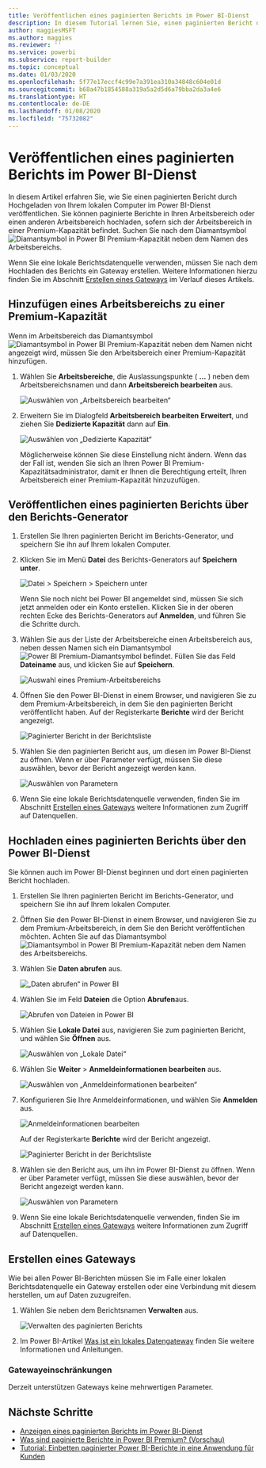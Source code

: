 ```yaml
---
title: Veröffentlichen eines paginierten Berichts im Power BI-Dienst
description: In diesem Tutorial lernen Sie, einen paginierten Bericht durch Hochgeladen von Ihrem lokalen Computer im Power BI-Dienst zu veröffentlichen.
author: maggiesMSFT
ms.author: maggies
ms.reviewer: ''
ms.service: powerbi
ms.subservice: report-builder
ms.topic: conceptual
ms.date: 01/03/2020
ms.openlocfilehash: 5f77e17eccf4c99e7a391ea310a34848c604e01d
ms.sourcegitcommit: b68a47b1854588a319a5a2d5d6a79bba2da3a4e6
ms.translationtype: HT
ms.contentlocale: de-DE
ms.lasthandoff: 01/08/2020
ms.locfileid: "75732082"
---
```

# <a name="publish-a-paginated-report-to-the-power-bi-service"></a>Veröffentlichen eines paginierten Berichts im Power BI-Dienst

In diesem Artikel erfahren Sie, wie Sie einen paginierten Bericht durch Hochgeladen von Ihrem lokalen Computer im Power BI-Dienst veröffentlichen. Sie können paginierte Berichte in Ihren Arbeitsbereich oder einen anderen Arbeitsbereich hochladen, sofern sich der Arbeitsbereich in einer Premium-Kapazität befindet. Suchen Sie nach dem Diamantsymbol ![Diamantsymbol in Power BI Premium-Kapazität](media/paginated-reports-save-to-power-bi-service/premium-diamond.png) neben dem Namen des Arbeitsbereichs. 

Wenn Sie eine lokale Berichtsdatenquelle verwenden, müssen Sie nach dem Hochladen des Berichts ein Gateway erstellen. Weitere Informationen hierzu finden Sie im Abschnitt [Erstellen eines Gateways](#create-a-gateway) im Verlauf dieses Artikels.

## <a name="add-a-workspace-to-a-premium-capacity"></a>Hinzufügen eines Arbeitsbereichs zu einer Premium-Kapazität

Wenn im Arbeitsbereich das Diamantsymbol ![Diamantsymbol in Power BI Premium-Kapazität](media/paginated-reports-save-to-power-bi-service/premium-diamond.png) neben dem Namen nicht angezeigt wird, müssen Sie den Arbeitsbereich einer Premium-Kapazität hinzufügen. 

1. Wählen Sie **Arbeitsbereiche**, die Auslassungspunkte ( **...** ) neben dem Arbeitsbereichsnamen und dann **Arbeitsbereich bearbeiten** aus.

    ![Auswählen von „Arbeitsbereich bearbeiten“](media/paginated-reports-save-to-power-bi-service/power-bi-paginated-edit-workspace.png)

1. Erweitern Sie im Dialogfeld **Arbeitsbereich bearbeiten** **Erweitert**, und ziehen Sie **Dedizierte Kapazität** dann auf **Ein**.

    ![Auswählen von „Dedizierte Kapazität“](media/paginated-reports-save-to-power-bi-service/power-bi-paginated-edit-workspace-dialog.png)

   Möglicherweise können Sie diese Einstellung nicht ändern. Wenn das der Fall ist, wenden Sie sich an Ihren Power BI Premium-Kapazitätsadministrator, damit er Ihnen die Berechtigung erteilt, Ihren Arbeitsbereich einer Premium-Kapazität hinzuzufügen.

## <a name="from-report-builder-publish-a-paginated-report"></a>Veröffentlichen eines paginierten Berichts über den Berichts-Generator

1. Erstellen Sie Ihren paginierten Bericht im Berichts-Generator, und speichern Sie ihn auf Ihrem lokalen Computer.

1. Klicken Sie im Menü **Datei** des Berichts-Generators auf **Speichern unter**.

    ![Datei > Speichern > Speichern unter](media/paginated-reports-save-to-power-bi-service/power-bi-paginated-save-as.png)

    Wenn Sie noch nicht bei Power BI angemeldet sind, müssen Sie sich jetzt anmelden oder ein Konto erstellen. Klicken Sie in der oberen rechten Ecke des Berichts-Generators auf **Anmelden**, und führen Sie die Schritte durch.

2. Wählen Sie aus der Liste der Arbeitsbereiche einen Arbeitsbereich aus, neben dessen Namen sich ein Diamantsymbol ![Power BI Premium-Diamantsymbol](media/paginated-reports-save-to-power-bi-service/premium-diamond.png) befindet. Füllen Sie das Feld **Dateiname** aus, und klicken Sie auf **Speichern**. 

    ![Auswahl eines Premium-Arbeitsbereichs](media/paginated-reports-save-to-power-bi-service/power-bi-paginated-select-workspace.png)

4. Öffnen Sie den Power BI-Dienst in einem Browser, und navigieren Sie zu dem Premium-Arbeitsbereich, in dem Sie den paginierten Bericht veröffentlicht haben. Auf der Registerkarte **Berichte** wird der Bericht angezeigt.

    ![Paginierter Bericht in der Berichtsliste](media/paginated-reports-save-to-power-bi-service/power-bi-paginated-wwi-report.png)

5. Wählen Sie den paginierten Bericht aus, um diesen im Power BI-Dienst zu öffnen. Wenn er über Parameter verfügt, müssen Sie diese auswählen, bevor der Bericht angezeigt werden kann.

    ![Auswählen von Parametern](media/paginated-reports-save-to-power-bi-service/power-bi-paginated-select-parameters.png)

6. Wenn Sie eine lokale Berichtsdatenquelle verwenden, finden Sie im Abschnitt [Erstellen eines Gateways](#create-a-gateway) weitere Informationen zum Zugriff auf Datenquellen.

## <a name="from-the-power-bi-service-upload-a-paginated-report"></a>Hochladen eines paginierten Berichts über den Power BI-Dienst

Sie können auch im Power BI-Dienst beginnen und dort einen paginierten Bericht hochladen.

1. Erstellen Sie Ihren paginierten Bericht im Berichts-Generator, und speichern Sie ihn auf Ihrem lokalen Computer.

1. Öffnen Sie den Power BI-Dienst in einem Browser, und navigieren Sie zu dem Premium-Arbeitsbereich, in dem Sie den Bericht veröffentlichen möchten. Achten Sie auf das Diamantsymbol ![Diamantsymbol in Power BI Premium-Kapazität](media/paginated-reports-save-to-power-bi-service/premium-diamond.png) neben dem Namen des Arbeitsbereichs. 

1. Wählen Sie **Daten abrufen** aus.

    ![„Daten abrufen“ in Power BI](media/paginated-reports-save-to-power-bi-service/power-bi-paginated-get-data.png)

1. Wählen Sie im Feld **Dateien** die Option **Abrufen**aus.

    ![Abrufen von Dateien in Power BI](media/paginated-reports-save-to-power-bi-service/power-bi-paginated-files-get.png)

1. Wählen Sie **Lokale Datei** aus, navigieren Sie zum paginierten Bericht, und wählen Sie **Öffnen** aus.

    ![Auswählen von „Lokale Datei“](media/paginated-reports-save-to-power-bi-service/power-bi-paginated-local-file.png)

1. Wählen Sie **Weiter** > **Anmeldeinformationen bearbeiten** aus.

    ![Auswählen von „Anmeldeinformationen bearbeiten“](media/paginated-reports-save-to-power-bi-service/power-bi-paginated-select-edit-credentials.png)

1. Konfigurieren Sie Ihre Anmeldeinformationen, und wählen Sie **Anmelden** aus.

    ![Anmeldeinformationen bearbeiten](media/paginated-reports-save-to-power-bi-service/power-bi-paginated-credentials.png)

   Auf der Registerkarte **Berichte** wird der Bericht angezeigt.

    ![Paginierter Bericht in der Berichtsliste](media/paginated-reports-save-to-power-bi-service/power-bi-paginated-wwi-report.png)

1. Wählen sie den Bericht aus, um ihn im Power BI-Dienst zu öffnen. Wenn er über Parameter verfügt, müssen Sie diese auswählen, bevor der Bericht angezeigt werden kann.
 
    ![Auswählen von Parametern](media/paginated-reports-save-to-power-bi-service/power-bi-paginated-select-parameters.png)

6. Wenn Sie eine lokale Berichtsdatenquelle verwenden, finden Sie im Abschnitt [Erstellen eines Gateways](#create-a-gateway) weitere Informationen zum Zugriff auf Datenquellen.

## <a name="create-a-gateway"></a>Erstellen eines Gateways

Wie bei allen Power BI-Berichten müssen Sie im Falle einer lokalen Berichtsdatenquelle ein Gateway erstellen oder eine Verbindung mit diesem herstellen, um auf Daten zuzugreifen.

1. Wählen Sie neben dem Berichtsnamen **Verwalten** aus.

   ![Verwalten des paginierten Berichts](media/paginated-reports-save-to-power-bi-service/power-bi-paginated-manage.png)

1. Im Power BI-Artikel [Was ist ein lokales Datengateway](service-gateway-onprem.md) finden Sie weitere Informationen und Anleitungen.

### <a name="gateway-limitations"></a>Gatewayeinschränkungen

Derzeit unterstützen Gateways keine mehrwertigen Parameter.


## <a name="next-steps"></a>Nächste Schritte

- [Anzeigen eines paginierten Berichts im Power BI-Dienst](consumer/paginated-reports-view-power-bi-service.md)
- [Was sind paginierte Berichte in Power BI Premium? (Vorschau)](paginated-reports-report-builder-power-bi.md)
- [Tutorial: Einbetten paginierter Power BI-Berichte in eine Anwendung für Kunden](developer/embed-paginated-reports-customers.md)

